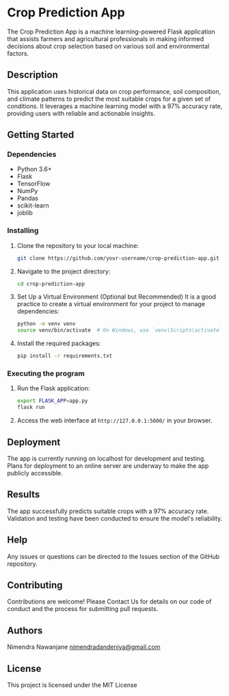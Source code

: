 

# Crop Prediction App

The Crop Prediction App is a machine learning-powered Flask application that assists farmers and agricultural professionals in making informed decisions about crop selection based on various soil and environmental factors.

## Description

This application uses historical data on crop performance, soil composition, and climate patterns to predict the most suitable crops for a given set of conditions. It leverages a machine learning model with a 97% accuracy rate, providing users with reliable and actionable insights.

## Getting Started

### Dependencies

- Python 3.6+
- Flask
- TensorFlow
- NumPy
- Pandas
- scikit-learn
- joblib

### Installing

1. Clone the repository to your local machine:
   ```bash
   git clone https://github.com/your-username/crop-prediction-app.git
   ```
2. Navigate to the project directory:
   ```bash
   cd crop-prediction-app
   ```
3. Set Up a Virtual Environment (Optional but Recommended)
   It is a good practice to create a virtual environment for your project to manage dependencies:
   ```bash
   python -m venv venv
   source venv/bin/activate  # On Windows, use `venv\Scripts\activate`
   ```
4. Install the required packages:
   ```bash
   pip install -r requirements.txt
   ```

### Executing the program

1. Run the Flask application:
   ```bash
   export FLASK_APP=app.py
   flask run
   ```
2. Access the web interface at `http://127.0.0.1:5000/` in your browser.

## Deployment

The app is currently running on localhost for development and testing. Plans for deployment to an online server are underway to make the app publicly accessible.

## Results

The app successfully predicts suitable crops with a 97% accuracy rate. Validation and testing have been conducted to ensure the model's reliability.

## Help

Any issues or questions can be directed to the Issues section of the GitHub repository.

## Contributing

Contributions are welcome! Please Contact Us for details on our code of conduct and the process for submitting pull requests.

## Authors

Nimendra Nawanjane
nimendradandeniya@gmail.com

## License

This project is licensed under the MIT License 

